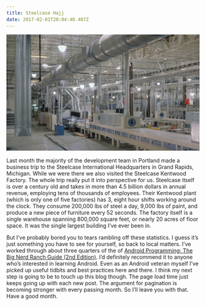 ```yaml
---
title: Steelcase Hajj
date: 2017-02-01T20:04:40.407Z
---
```

![Steelcase factory](/assets/images/factory.jpg)

Last month the majority of the development team in Portland made a business trip to the Steelcase International Headquarters in Grand Rapids, Michigan.  While we were there we also visited the Steelcase Kentwood Factory.  The whole  trip really put it into perspective for us.  Steelcase itself is over a century old and takes in more than 4.5 billion dollars in annual revenue, employing tens of thousands of employees.  Their Kentwood plant (which is only one of five factories) has 3, eight hour shifts working around the clock.  They consume 200,000 lbs of steel a day, 9,000 lbs of paint, and produce a new piece of furniture every 52 seconds.  The factory itself is a single warehouse spanning 800,000 square feet, or nearly 20 acres of floor space.  It was the single largest building I’ve ever been in.

But I’ve probably bored you to tears rambling off these statistics.  I guess it’s just something you have to see for yourself, so back to local matters.  I’ve worked through about three quarters of the of <a href=https://www.bignerdranch.com/books/android-programming/” title="Big Nerd Ranch" target="_blank" rel="external">Android Programming: The Big Nerd Ranch Guide (2nd Edition)</a>. I’d definitely recommend it to anyone who’s interested in learning Android.  Even as an Android veteran myself I’ve picked up useful tidbits and best practices here and there.  I think my next step is going to be to touch up this blog though.  The page load time just keeps going up with each new post. The argument for pagination is becoming stronger with every passing month.  So I’ll leave you with that.  Have a good month.
